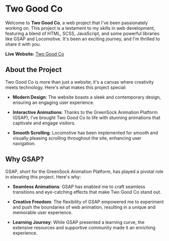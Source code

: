 # Two Good Co 

Welcome to **Two Good Co**, a web project that I've been passionately working on. This project is a testament to my skills in web development, featuring a blend of HTML, SCSS, JavaScript, and some powerful libraries like GSAP and Locomotive. It's been an exciting journey, and I'm thrilled to share it with you.

**Live Website:** [Two Good Co](https://two-good-co.netlify.app/)

## About the Project

Two Good Co is more than just a website; it's a canvas where creativity meets technology. Here's what makes this project special:

- **Modern Design**: The website boasts a sleek and contemporary design, ensuring an engaging user experience.

- **Interactive Animations**: Thanks to the GreenSock Animation Platform (GSAP), I've brought Two Good Co to life with stunning animations that captivate and engage visitors.

- **Smooth Scrolling**: Locomotive has been implemented for smooth and visually pleasing scrolling throughout the site, enhancing user navigation.

## Why GSAP?

GSAP, short for the GreenSock Animation Platform, has played a pivotal role in elevating this project. Here's why:

- **Seamless Animations**: GSAP has enabled me to craft seamless transitions and eye-catching effects that make Two Good Co stand out.

- **Creative Freedom**: The flexibility of GSAP empowered me to experiment and push the boundaries of web animation, resulting in a unique and memorable user experience.

- **Learning Journey**: While GSAP presented a learning curve, the extensive resources and supportive community made it an enriching experience.

